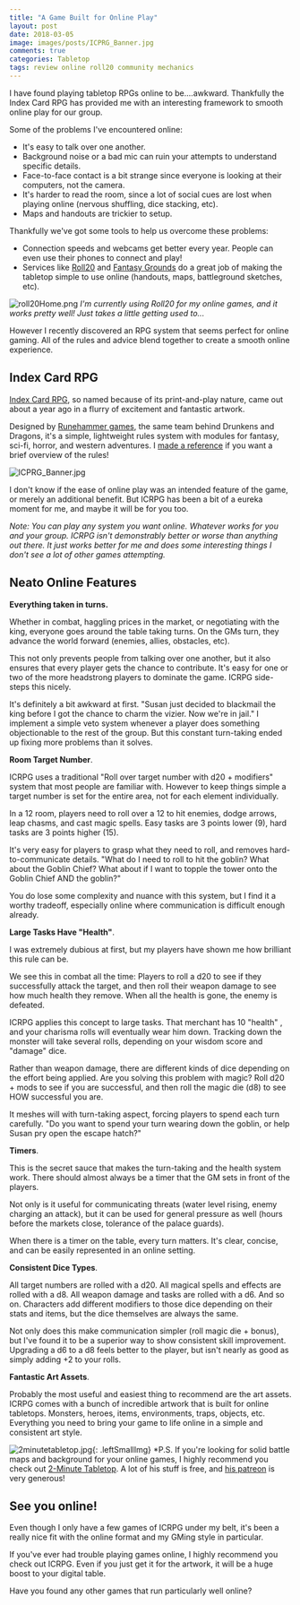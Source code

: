 ```yaml
---
title: "A Game Built for Online Play"
layout: post
date: 2018-03-05
image: images/posts/ICPRG_Banner.jpg
comments: true
categories: Tabletop
tags: review online roll20 community mechanics
---
```

I have found playing tabletop RPGs online to be....awkward. Thankfully the Index Card RPG has provided me with an interesting framework to smooth online play for our group.

Some of the problems I've encountered online: 

* It's easy to talk over one another. 
* Background noise or a bad mic can ruin your attempts to understand specific details. 
* Face-to-face contact is a bit strange since everyone is looking at their computers, not the camera. 
* It's harder to read the room, since a lot of social cues are lost when playing online (nervous shuffling, dice stacking, etc). 
* Maps and handouts are trickier to setup.

Thankfully we've got some tools to help us overcome these problems:

* Connection speeds and webcams get better every year. People can even use their phones to connect and play!
* Services like [Roll20](https://roll20.net/) and [Fantasy Grounds](https://www.fantasygrounds.com/home/home.php) do a great job of making the tabletop simple to use online (handouts, maps, battleground sketches, etc). 

![roll20Home.png]({{site.url}}/images/posts/roll20Home.png)
*I'm currently using Roll20 for my online games, and it works pretty well! Just takes a little getting used to...*

However I recently discovered an RPG system that seems perfect for online gaming. All of the rules and advice blend together to create a smooth online experience.

## Index Card RPG

[Index Card RPG](http://www.drivethrurpg.com/product/212262/INDEX-CARD-RPG-Core-Set), so named because of its print-and-play nature, came out about a year ago in a flurry of excitement and fantastic artwork.

Designed by [Runehammer games](https://www.youtube.com/channel/UCCh5vto8JFstb9Sma9zV25g), the same team behind Drunkens and Dragons, it's a simple, lightweight rules system with modules for fantasy, sci-fi, horror, and western adventures. I [made a reference](/files/ICRPG_Reference.pdf) if you want a brief overview of the rules!

![ICPRG_Banner.jpg]({{site.url}}/images/posts/ICPRG_Banner.jpg)

I don't know if the ease of online play was an intended feature of the game, or merely an additional benefit. But ICRPG has been a bit of a eureka moment for me, and maybe it will be for you too.

*Note: You can play any system you want online. Whatever works for you and your group. ICRPG isn't demonstrably better or worse than anything out there. It just works better for me and does some interesting things I don't see a lot of other games attempting.*

## Neato Online Features

**Everything taken in turns.** 

Whether in combat, haggling prices in the market, or negotiating with the king, everyone goes around the table taking turns. On the GMs turn, they advance the world forward (enemies, allies, obstacles, etc). 

This not only prevents people from talking over one another, but it also ensures that every player gets the chance to contribute. It's easy for one or two of the more headstrong players to dominate the game. ICRPG side-steps this nicely.

It's definitely a bit awkward at first. "Susan just decided to blackmail the king before I got the chance to charm the vizier. Now we're in jail." I implement a simple veto system whenever a player does something objectionable to the rest of the group. But this constant turn-taking ended up fixing more problems than it solves.

**Room Target Number**. 

ICRPG uses a traditional "Roll over target number with d20 + modifiers" system that most people are familiar with. However to keep things simple a target number is set for the entire area, not for each element individually. 

In a 12 room, players need to roll over a 12 to hit enemies, dodge arrows, leap chasms, and cast magic spells. Easy tasks are 3 points lower (9), hard tasks are 3 points higher (15). 

It's very easy for players to grasp what they need to roll, and removes hard-to-communicate details. "What do I need to roll to hit the goblin? What about the Goblin Chief? What about if I want to topple the tower onto the Goblin Chief AND the goblin?"

You do lose some complexity and nuance with this system, but I find it a worthy tradeoff, especially online where communication is difficult enough already.

**Large Tasks Have "Health"**. 

I was extremely dubious at first, but my players have shown me how brilliant this rule can be.

We see this in combat all the time:  Players to roll a d20 to see if they successfully attack the target, and then roll their weapon damage to see how much health they remove. When all the health is gone, the enemy is defeated.

ICRPG applies this concept to large tasks. That merchant has 10 "health" , and your charisma rolls will eventually wear him down. Tracking down the monster will take several rolls, depending on your wisdom score and "damage" dice. 

Rather than weapon damage, there are different kinds of dice depending on the effort being applied. Are you solving this problem with magic? Roll d20 + mods to see if you are successful, and then roll the magic die (d8) to see HOW successful you are.

It meshes will with turn-taking aspect, forcing players to spend each turn carefully. "Do you want to spend your turn wearing down the goblin, or help Susan pry open the escape hatch?"

**Timers**. 

This is the secret sauce that makes the turn-taking and the health system work. There should almost always be a timer that the GM sets in front of the players.

Not only is it useful for communicating threats (water level rising, enemy charging an attack), but it can be used for general pressure as well (hours before the markets close, tolerance of the palace guards).

When there is a timer on the table, every turn matters. It's clear, concise, and can be easily represented in an online setting.

**Consistent Dice Types**. 

All target numbers are rolled with a d20. All magical spells and effects are rolled with a d8. All weapon damage and tasks are rolled with a d6. And so on. Characters add different modifiers to those dice depending on their stats and items, but the dice themselves are always the same.

Not only does this make communication simpler (roll magic die + bonus), but I've found it to be a superior way to show consistent skill improvement. Upgrading a d6 to a d8 feels better to the player, but isn't nearly as good as simply adding +2 to your rolls. 

**Fantastic Art Assets**. 

Probably the most useful and easiest thing to recommend are the art assets. ICRPG comes with a bunch of incredible artwork that is built for online tabletops. Monsters, heroes, items, environments, traps, objects, etc. Everything you need to bring your game to life online in a simple and consistent art style.

![2minutetabletop.jpg]({{site.url}}/images/posts/2minutetabletop.jpg){: .leftSmallImg}
*P.S. If you're looking for solid battle maps and background for your online games, I highly recommend you check out [2-Minute Tabletop](https://2minutetabletop.com/). A lot of his stuff is free, and [his patreon](https://www.patreon.com/2minutetabletop) is very generous!

## See you online!

Even though I only have a few games of ICRPG under my belt, it's been a really nice fit with the online format and my GMing style in particular. 

If you've ever had trouble playing games online, I highly recommend you check out ICRPG. Even if you just get it for the artwork, it will be a huge boost to your digital table.

Have you found any other games that run particularly well online?
